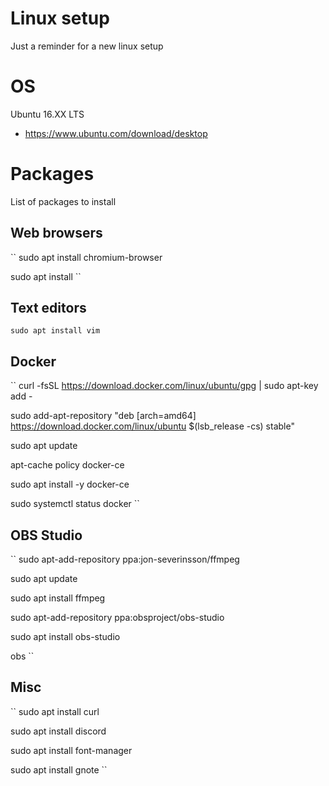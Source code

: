 # Linux setup
Just a reminder for a new linux setup

# OS
Ubuntu 16.XX LTS
 - https://www.ubuntu.com/download/desktop

# Packages
List of packages to install

## Web browsers
``
sudo apt install chromium-browser

sudo apt install 
``

## Text editors
``
sudo apt install vim
``

## Docker
``
curl -fsSL https://download.docker.com/linux/ubuntu/gpg | sudo apt-key add -

sudo add-apt-repository "deb [arch=amd64] https://download.docker.com/linux/ubuntu $(lsb_release -cs) stable"

sudo apt update

apt-cache policy docker-ce

sudo apt install -y docker-ce

sudo systemctl status docker
``

## OBS Studio
``
sudo apt-add-repository ppa:jon-severinsson/ffmpeg

sudo apt update

sudo apt install ffmpeg

sudo apt-add-repository ppa:obsproject/obs-studio

sudo apt install obs-studio

obs
``

## Misc
``
sudo apt install curl

sudo apt install discord

sudo apt install font-manager

sudo apt install gnote
``
